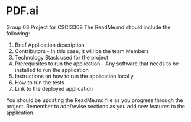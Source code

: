 # PDF.ai
Group 03 Project for CSCI3308
The ReadMe.md should include the following:

1. Brief Application description
2. Contributors - In this case, it will be the team Members
3. Technology Stack used for the project
4. Prerequisites to run the application - Any software that needs to be installed to run the application
5. Instructions on how to run the application locally.
6. How to run the tests
7. Link to the deployed application

You should be updating the ReadMe.md file as you progress through the project. Remember to add/revise sections as you add new features to the application.
